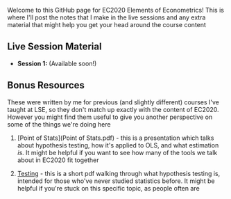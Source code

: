 Welcome to this GitHub page for EC2020 Elements of Econometrics! This is where I'll post the notes that I make in the live sessions and any extra material that might help you get your head around the course content

## Live Session Material
* **Session 1:** (Available soon!)

## Bonus Resources
These were written by me for previous (and slightly different) courses I've taught at LSE, so they don't match up exactly with the content of EC2020. However you might find them useful to give you another perspective on some of the things we're doing here

1. [Point of Stats](Point of Stats.pdf) - this is a presentation which talks about hypothesis testing, how it's applied to OLS, and what estimation _is_. It might be helpful if you want to see how many of the tools we talk about in EC2020 fit together

2. [Testing](q4q.pdf) - this is a short pdf walking through what hypothesis testing is, intended for those who've never studied statistics before. It might be helpful if you're stuck on this specific topic, as people often are